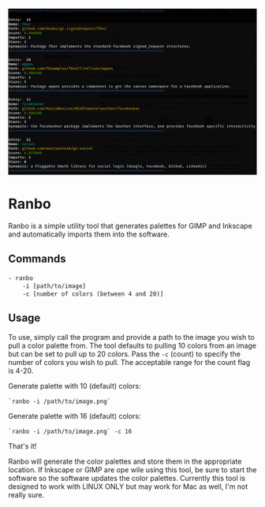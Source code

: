 ![ranbo image](https://raw.githubusercontent.com/joncarr/gps/master/extras/gps_screen.png)
# Ranbo
Ranbo is a simple utility tool that generates palettes for GIMP and Inkscape and automatically imports them into the software.

## Commands
    - ranbo
        -i [path/to/image]
        -c [number of colors (between 4 and 20)]

## Usage
To use, simply call the program and provide a path to the image you wish to pull a color palette from. The tool defaults to pulling 10 colors from an image but can be set to pull up to 20 colors. Pass the `-c` (count) to specify the number of colors you wish to pull. The acceptable range for the count flag is 4-20.

Generate palette with 10 (default) colors:

    `ranbo -i /path/to/image.png`


Generate palette with 16 (default) colors:

    `ranbo -i /path/to/image.png` -c 16


That's it!



Ranbo will generate the color palettes and store them in the appropriate location. If Inkscape or GIMP are ope wile using this tool, be sure to start the software so the software updates the color palettes. Currently this tool is designed to work with LINUX ONLY but may work for Mac as well, I'm not really sure.
